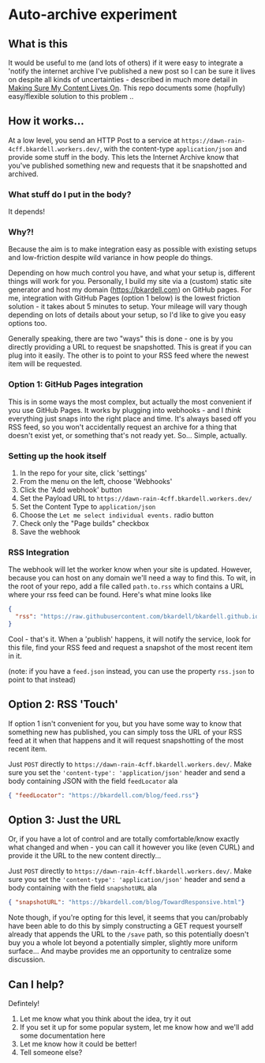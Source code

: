 # Auto-archive experiment

## What is this
It would be useful to me (and lots of others) if it were easy to integrate a 'notify the internet archive I've published a new post so I can be sure it lives on despite all kinds of uncertainties - described in much more detail in [Making Sure My Content Lives On](https://bkardell.com/blog/ArchivingByDefault.html).  This repo documents some (hopfully) easy/flexible solution to this problem ..

## How it works...
At a low level, you send an HTTP Post to a service at `https://dawn-rain-4cff.bkardell.workers.dev/`, with the content-type `application/json` and provide some stuff in the body.  This lets the Internet Archive know that you've published something new and requests that it be snapshotted and archived.

### What stuff do I put in the body?
It depends!

### Why?!
Because the aim is to make integration easy as possible with existing setups and low-friction despite wild variance in how people do things.

Depending on how much control you have, and what your setup is, different things will work for you.  Personally, I build my site via a (custom) static site generator  and 
host my domain (https://bkardell.com) on GitHub pages.  For me, integration with GitHub Pages (option 1 below) is the lowest friction solution - it takes about 5 minutes to setup.  Your mileage will vary though depending on lots of details about your setup, so I'd like to give you easy options too.

Generally speaking, there are two "ways" this is done - one is by you directly providing a URL to request be snapshotted. This is great if you can plug into it easily.  The other is to point to your RSS feed where the newest item will be requested.

### Option 1: GitHub Pages integration
This is in some ways the most complex, but actually the most convenient if you use GitHub Pages.  It works by plugging into  webhooks - and I _think_ everything just snaps into the right place and time. It's always based off you RSS feed, so you won't accidentally request an archive for a thing that doesn't exist yet, or something that's not ready yet.  So... Simple, actually. 

### Setting up the hook itself
1. In the repo for your site, click 'settings'
2. From the menu on the left, choose 'Webhooks'
3. Click the 'Add webhook' button
4. Set the Payload URL to `https://dawn-rain-4cff.bkardell.workers.dev/`
5. Set the Content Type to `application/json`
6. Choose the `Let me select individual events.` radio button  
7. Check only the "Page builds" checkbox
8. Save the webhook

### RSS Integration
The webhook will let the worker know when your site is updated. However, because you can host on any domain we'll need a way to find this. To wit, in the root of your repo, add a file called `path.to.rss` which contains a URL where your rss feed can be found.  Here's what mine looks like  

```json
{   
  "rss": "https://raw.githubusercontent.com/bkardell/bkardell.github.io/master/blog/feed.rss"   
}
```

Cool - that's it.  When a 'publish' happens, it will notify the service, look for this file, find your RSS feed and request a snapshot of the most recent item in it.

(note: if you have a `feed.json` instead, you can use the property `rss.json` to point to that instead)

## Option 2: RSS 'Touch'
If option 1 isn't convenient for you, but you have some way to know that something new has published, you can simply toss the URL of your RSS feed at it when that happens and it will request snapshotting of the most recent item.

Just `POST` directly to `https://dawn-rain-4cff.bkardell.workers.dev/`. Make sure you set the `'content-type': 'application/json'` header and send a body containing JSON with the field `feedLocator`  ala   
  
```json  
{ "feedLocator": "https://bkardell.com/blog/feed.rss"}
```


## Option 3: Just the URL
Or, if you have a lot of control and are totally comfortable/know exactly what changed and when - you can call it however you like (even CURL) and provide it the URL to the new content directly...

Just `POST` directly to `https://dawn-rain-4cff.bkardell.workers.dev/`. Make sure you set the `'content-type': 'application/json'` header and send a body containing 
with the field `snapshotURL`  ala   
  
```json  
{ "snapshotURL": "https://bkardell.com/blog/TowardResponsive.html"}
```

Note though, if you're opting for this level, it seems that you can/probably have been able to do this by simply constructing a GET request yourself already that appends the URL to the `/save` path, so this potentially doesn't buy you a whole lot beyond a potentially simpler, slightly more uniform surface... And maybe provides me an opportunity to centralize some discussion.

## Can I help?
Defintely!

1. Let me know what you think about the idea, try it out
2. If you set it up for some popular system, let me know how and we'll add some documentation here
3. Let me know how it could be better!
4. Tell someone else?
